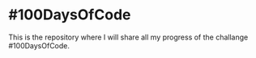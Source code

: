 # #100DaysOfCode 
This is the repository where I will share all my progress of the challange
#100DaysOfCode.
